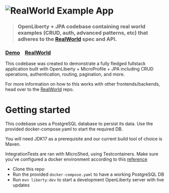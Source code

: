 # ![RealWorld Example App](openliberty-realworld-logo.png)

> ### OpenLiberty + JPA codebase containing real world examples (CRUD, auth, advanced patterns, etc) that adheres to the [RealWorld](https://github.com/gothinkster/realworld) spec and API.

### [Demo](https://github.com/gothinkster/realworld)&nbsp;&nbsp;&nbsp;&nbsp;[RealWorld](https://github.com/gothinkster/realworld)

This codebase was created to demonstrate a fully fledged fullstack application built with OpenLiberty + MicroProfile +
JPA including CRUD operations, authentication, routing, pagination, and more.

For more information on how to this works with other frontends/backends, head over to
the [RealWorld](https://github.com/gothinkster/realworld) repo.

# Getting started

This codebase uses a PostgreSQL database to persist its data. Use the provided docker-compose.yaml to start the required
DB.

You will need JDK17 as a prerequisite and our current build tool of choice is Maven.

IntegrationTests are ran with MicroShed, using Testcontainers. Make sure you've configured a docker environment
according to this [reference](https://java.testcontainers.org/supported_docker_environment/)

* Clone this repo
* Run the provided `docker-compose.yaml` to have a working PostgreSQL DB
* Run `mvn liberty:dev` to start a development OpenLiberty server with live updates
